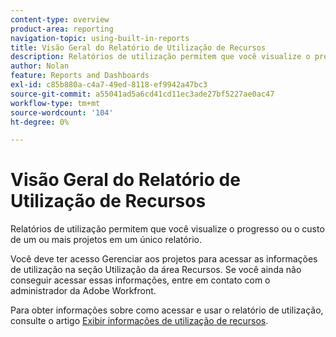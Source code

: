 ```yaml
---
content-type: overview
product-area: reporting
navigation-topic: using-built-in-reports
title: Visão Geral do Relatório de Utilização de Recursos
description: Relatórios de utilização permitem que você visualize o progresso ou o custo de um ou mais projetos em um único relatório.
author: Nolan
feature: Reports and Dashboards
exl-id: c85b880a-c4a7-49ed-8118-ef9942a47bc3
source-git-commit: a55041ad5a6cd41cd11ec3ade27bf5227ae0ac47
workflow-type: tm+mt
source-wordcount: '104'
ht-degree: 0%

---
```



# Visão Geral do Relatório de Utilização de Recursos

<!--CONTEXT SENSITIVE HELP - this is linked to the product. It is about a Resource reporting built-in report, so we need to keep it in both areas.-->

Relatórios de utilização permitem que você visualize o progresso ou o custo de um ou mais projetos em um único relatório.

Você deve ter acesso Gerenciar aos projetos para acessar as informações de utilização na seção Utilização da área Recursos. Se você ainda não conseguir acessar essas informações, entre em contato com o administrador da Adobe Workfront.

Para obter informações sobre como acessar e usar o relatório de utilização, consulte o artigo [Exibir informações de utilização de recursos](../../../resource-mgmt/resource-utilization/view-utilization-information.md).
